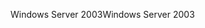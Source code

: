 <span data-ttu-id="d3349-101">Windows Server 2003</span><span class="sxs-lookup"><span data-stu-id="d3349-101">Windows Server 2003</span></span>